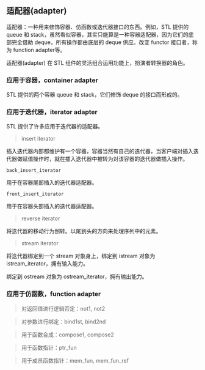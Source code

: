 ## 适配器(adapter)

适配器：一种用来修饰容器、仿函数或迭代器接口的东西。例如，STL 提供的 queue 和 stack，虽然看似容器，其实只能算是一种容器适配器，因为它们的底部完全借助 deque，所有操作都由底层的 deque 供应。改变 functor 接口者，称为 function adapter等。

适配器(adapter) 在 STL 组件的灵活组合运用功能上，扮演者转换器的角色。

### 应用于容器，container adapter

STL 提供的两个容器 queue 和 stack，它们修饰 deque 的接口而形成的。

### 应用于迭代器，iterator adapter

STL 提供了许多应用于迭代器的适配器。

> insert iterator

插入迭代器内部都维护有一个容器，容器当然有自己的迭代器，当客户端对插入迭代器做赋值操作时，就在插入迭代器中被转为对该容器的迭代器做插入操作。

`back_insert_iterator`

用于在容器尾部插入的迭代器适配器。

`front_insert_iterator`

用于在容器头部插入的迭代器适配器。

> reverse iterator

将迭代器的移动行为倒转。以尾到头的方向来处理序列中的元素。

> stream iterator

将迭代器绑定到一个 stream 对象身上，绑定到 istream 对象为 istream_iterator，拥有输入能力。

绑定到 ostream 对象为 ostream_iterator，拥有输出能力。

### 应用于仿函数，function adapter

> 对返回值进行逻辑否定：not1, not2

> 对参数进行绑定：bind1st, bind2nd

> 用于函数合成：compose1, compose2

> 用于函数指针：ptr_fun

> 用于成员函数指针：mem_fun, mem_fun_ref
